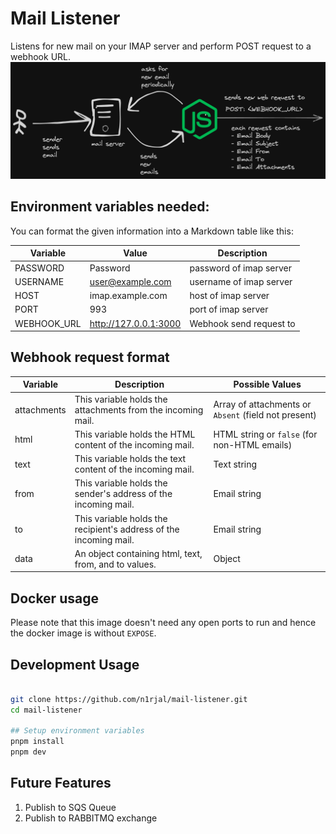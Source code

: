 # Mail Listener

Listens for new mail on your IMAP server and perform POST request to a webhook URL.
![Mail listener workflow](./static/mail-listener.workflow.png)

## Environment variables needed:

You can format the given information into a Markdown table like this:

| Variable    | Value                 | Description             |
| ----------- | --------------------- | ----------------------- |
| PASSWORD    | Password              | password of imap server |
| USERNAME    | user@example.com      | username of imap server |
| HOST        | imap.example.com      | host of imap server     |
| PORT        | 993                   | port of imap server     |
| WEBHOOK_URL | http://127.0.0.1:3000 | Webhook send request to |

## Webhook request format

| Variable    | Description                                                       | Possible Values                                      |
| ----------- | ----------------------------------------------------------------- | ---------------------------------------------------- |
| attachments | This variable holds the attachments from the incoming mail.       | Array of attachments or `Absent` (field not present) |
| html        | This variable holds the HTML content of the incoming mail.        | HTML string or `false` (for non-HTML emails)         |
| text        | This variable holds the text content of the incoming mail.        | Text string                                          |
| from        | This variable holds the sender's address of the incoming mail.    | Email string                                         |
| to          | This variable holds the recipient's address of the incoming mail. | Email string                                         |
| data        | An object containing html, text, from, and to values.             | Object                                               |

## Docker usage

Please note that this image doesn't need any open ports to run and hence the docker image is without `EXPOSE`.

## Development Usage

```bash

git clone https://github.com/n1rjal/mail-listener.git
cd mail-listener

## Setup environment variables
pnpm install
pnpm dev

```

## Future Features

1. Publish to SQS Queue
2. Publish to RABBITMQ exchange
